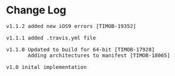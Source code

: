 # Change Log
<pre>
v1.1.2 added new iOS9 errors [TIMOB-19352]

v1.1.1 added .travis.yml file

v1.1.0 Updated to build for 64-bit [TIMOB-17928]
       Adding architectures to manifest [TIMOB-18065]

v1.0 inital implementation
